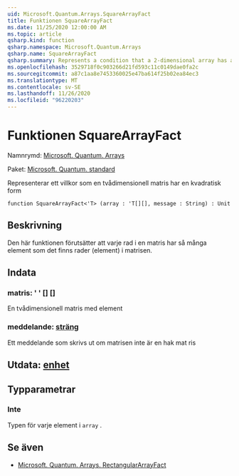 ```yaml
---
uid: Microsoft.Quantum.Arrays.SquareArrayFact
title: Funktionen SquareArrayFact
ms.date: 11/25/2020 12:00:00 AM
ms.topic: article
qsharp.kind: function
qsharp.namespace: Microsoft.Quantum.Arrays
qsharp.name: SquareArrayFact
qsharp.summary: Represents a condition that a 2-dimensional array has a square shape
ms.openlocfilehash: 3529718f0c903266d21fd593c11c0149dae0fa2c
ms.sourcegitcommit: a87c1aa8e7453360025e47ba614f25b02ea84ec3
ms.translationtype: MT
ms.contentlocale: sv-SE
ms.lasthandoff: 11/26/2020
ms.locfileid: "96220203"
---
```

# <a name="squarearrayfact-function"></a>Funktionen SquareArrayFact

Namnrymd: [Microsoft. Quantum. Arrays](xref:Microsoft.Quantum.Arrays)

Paket: [Microsoft. Quantum. standard](https://nuget.org/packages/Microsoft.Quantum.Standard)


Representerar ett villkor som en tvådimensionell matris har en kvadratisk form

```qsharp
function SquareArrayFact<'T> (array : 'T[][], message : String) : Unit
```


## <a name="description"></a>Beskrivning

Den här funktionen förutsätter att varje rad i en matris har så många element som det finns rader (element) i matrisen.

## <a name="input"></a>Indata

### <a name="array--t"></a>matris: ' ' [] []

En tvådimensionell matris med element


### <a name="message--string"></a>meddelande: [sträng](xref:microsoft.quantum.lang-ref.string)

Ett meddelande som skrivs ut om matrisen inte är en hak mat ris



## <a name="output--unit"></a>Utdata: [enhet](xref:microsoft.quantum.lang-ref.unit)



## <a name="type-parameters"></a>Typparametrar

### <a name="t"></a>Inte

Typen för varje element i `array` .

## <a name="see-also"></a>Se även

- [Microsoft. Quantum. Arrays. RectangularArrayFact](xref:Microsoft.Quantum.Arrays.RectangularArrayFact)